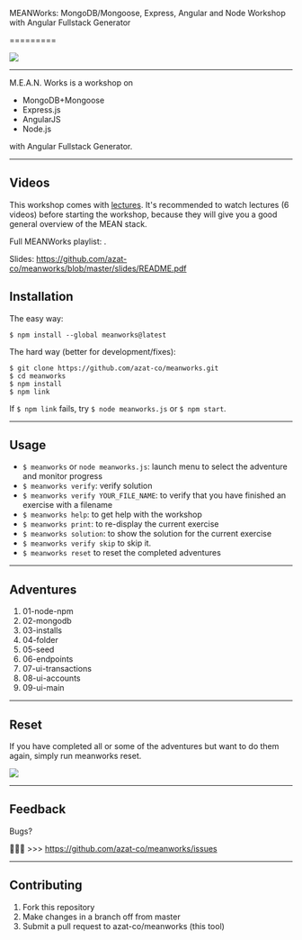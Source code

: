 MEANWorks: MongoDB/Mongoose, Express, Angular and Node Workshop with Angular Fullstack Generator

=========

![](https://raw.githubusercontent.com/azat-co/meanworks/master/slides/images/screen.png)

---

M.E.A.N. Works is a workshop on

* MongoDB+Mongoose
* Express.js
* AngularJS
* Node.js

with Angular Fullstack Generator.

---

## Videos

This workshop comes with [lectures](https://www.youtube.com/playlist?list=PLguYmmjtxbWEdBy8FqGcz7ZIdl0cHV9SY). It's recommended to watch lectures (6 videos) before starting the workshop, because they will give you a good general overview of the MEAN stack.

Full MEANWorks playlist: .

Slides: <https://github.com/azat-co/meanworks/blob/master/slides/README.pdf>

## Installation

The easy way:

```
$ npm install --global meanworks@latest
```

The hard way (better for development/fixes):

```
$ git clone https://github.com/azat-co/meanworks.git
$ cd meanworks
$ npm install
$ npm link
```

If `$ npm link` fails, try `$ node meanworks.js` or `$ npm start`.

---

## Usage

* `$ meanworks` or `node meanworks.js`: launch menu to select the adventure and monitor progress
* `$ meanworks verify`: verify solution
* `$ meanworks verify YOUR_FILE_NAME`: to verify that you have finished an exercise with a filename
* `$ meanworks help`: to get help with the workshop
* `$ meanworks print`: to re-display the current exercise
* `$ meanworks solution`: to show the solution for the current exercise
* `$ meanworks verify skip` to skip it.
* `$ meanworks reset` to reset the completed adventures

---

## Adventures

1. 01-node-npm
1. 02-mongodb
1. 03-installs
1. 04-folder
1. 05-seed
1. 06-endpoints
1. 07-ui-transactions
1. 08-ui-accounts
1. 09-ui-main


---

## Reset

If you have completed all or some of the adventures but want to do them again, simply run meanworks reset.

![](https://raw.githubusercontent.com/azat-co/meanworks/master/reset.png)

---

## Feedback

Bugs?

:bug::bug::bug: >>> https://github.com/azat-co/meanworks/issues

---

## Contributing

1. Fork this repository
1. Make changes in a branch off from master
1. Submit a pull request to azat-co/meanworks (this tool)
